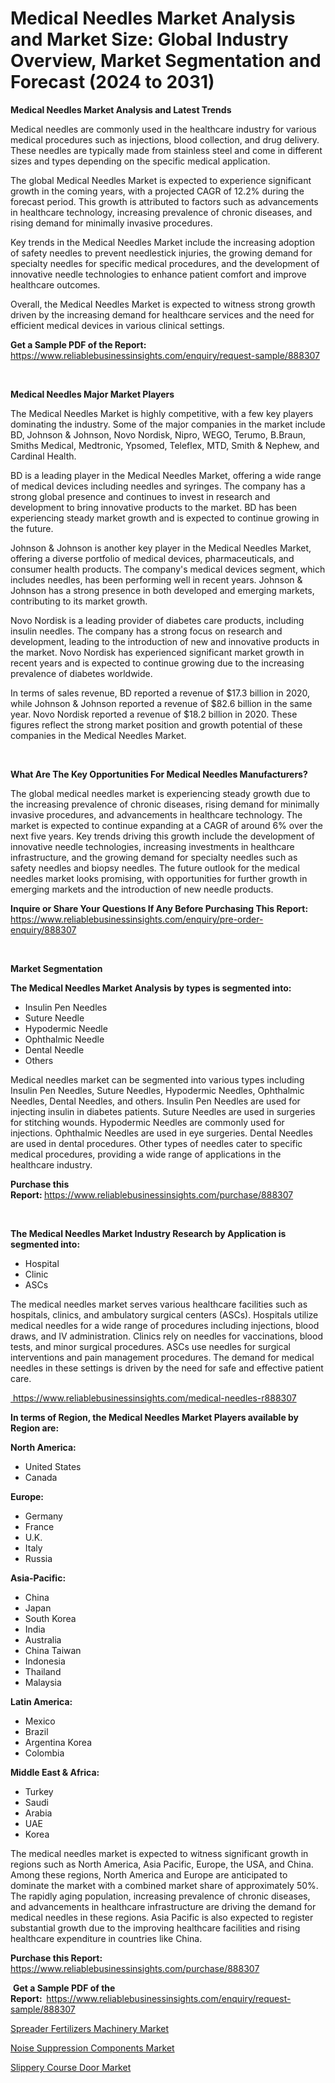 <p><h1>Medical Needles Market Analysis and Market Size: Global Industry Overview, Market Segmentation and Forecast (2024 to 2031)</h1></p><p><strong>Medical Needles Market Analysis and Latest Trends</strong></p>
<p><p>Medical needles are commonly used in the healthcare industry for various medical procedures such as injections, blood collection, and drug delivery. These needles are typically made from stainless steel and come in different sizes and types depending on the specific medical application.</p><p>The global Medical Needles Market is expected to experience significant growth in the coming years, with a projected CAGR of 12.2% during the forecast period. This growth is attributed to factors such as advancements in healthcare technology, increasing prevalence of chronic diseases, and rising demand for minimally invasive procedures.</p><p>Key trends in the Medical Needles Market include the increasing adoption of safety needles to prevent needlestick injuries, the growing demand for specialty needles for specific medical procedures, and the development of innovative needle technologies to enhance patient comfort and improve healthcare outcomes.</p><p>Overall, the Medical Needles Market is expected to witness strong growth driven by the increasing demand for healthcare services and the need for efficient medical devices in various clinical settings.</p></p>
<p><strong>Get a Sample PDF of the Report:&nbsp;</strong> <a href="https://www.reliablebusinessinsights.com/enquiry/request-sample/888307">https://www.reliablebusinessinsights.com/enquiry/request-sample/888307</a></p>
<p>&nbsp;</p>
<p><strong>Medical Needles Major Market Players</strong></p>
<p><p>The Medical Needles Market is highly competitive, with a few key players dominating the industry. Some of the major companies in the market include BD, Johnson & Johnson, Novo Nordisk, Nipro, WEGO, Terumo, B.Braun, Smiths Medical, Medtronic, Ypsomed, Teleflex, MTD, Smith & Nephew, and Cardinal Health.</p><p>BD is a leading player in the Medical Needles Market, offering a wide range of medical devices including needles and syringes. The company has a strong global presence and continues to invest in research and development to bring innovative products to the market. BD has been experiencing steady market growth and is expected to continue growing in the future.</p><p>Johnson & Johnson is another key player in the Medical Needles Market, offering a diverse portfolio of medical devices, pharmaceuticals, and consumer health products. The company's medical devices segment, which includes needles, has been performing well in recent years. Johnson & Johnson has a strong presence in both developed and emerging markets, contributing to its market growth.</p><p>Novo Nordisk is a leading provider of diabetes care products, including insulin needles. The company has a strong focus on research and development, leading to the introduction of new and innovative products in the market. Novo Nordisk has experienced significant market growth in recent years and is expected to continue growing due to the increasing prevalence of diabetes worldwide.</p><p>In terms of sales revenue, BD reported a revenue of $17.3 billion in 2020, while Johnson & Johnson reported a revenue of $82.6 billion in the same year. Novo Nordisk reported a revenue of $18.2 billion in 2020. These figures reflect the strong market position and growth potential of these companies in the Medical Needles Market.</p></p>
<p>&nbsp;</p>
<p><strong>What Are The Key Opportunities For Medical Needles Manufacturers?</strong></p>
<p><p>The global medical needles market is experiencing steady growth due to the increasing prevalence of chronic diseases, rising demand for minimally invasive procedures, and advancements in healthcare technology. The market is expected to continue expanding at a CAGR of around 6% over the next five years. Key trends driving this growth include the development of innovative needle technologies, increasing investments in healthcare infrastructure, and the growing demand for specialty needles such as safety needles and biopsy needles. The future outlook for the medical needles market looks promising, with opportunities for further growth in emerging markets and the introduction of new needle products.</p></p>
<p><strong>Inquire or Share Your Questions If Any Before Purchasing This Report:</strong> <a href="https://www.reliablebusinessinsights.com/enquiry/pre-order-enquiry/888307">https://www.reliablebusinessinsights.com/enquiry/pre-order-enquiry/888307</a></p>
<p>&nbsp;</p>
<p><strong>Market Segmentation</strong></p>
<p><strong>The Medical Needles Market Analysis by types is segmented into:</strong></p>
<p><ul><li>Insulin Pen Needles</li><li>Suture Needle</li><li>Hypodermic Needle</li><li>Ophthalmic Needle</li><li>Dental Needle</li><li>Others</li></ul></p>
<p><p>Medical needles market can be segmented into various types including Insulin Pen Needles, Suture Needles, Hypodermic Needles, Ophthalmic Needles, Dental Needles, and others. Insulin Pen Needles are used for injecting insulin in diabetes patients. Suture Needles are used in surgeries for stitching wounds. Hypodermic Needles are commonly used for injections. Ophthalmic Needles are used in eye surgeries. Dental Needles are used in dental procedures. Other types of needles cater to specific medical procedures, providing a wide range of applications in the healthcare industry.</p></p>
<p><strong>Purchase this Report:&nbsp;</strong><a href="https://www.reliablebusinessinsights.com/purchase/888307">https://www.reliablebusinessinsights.com/purchase/888307</a></p>
<p>&nbsp;</p>
<p><strong>The Medical Needles Market Industry Research by Application is segmented into:</strong></p>
<p><ul><li>Hospital</li><li>Clinic</li><li>ASCs</li></ul></p>
<p><p>The medical needles market serves various healthcare facilities such as hospitals, clinics, and ambulatory surgical centers (ASCs). Hospitals utilize medical needles for a wide range of procedures including injections, blood draws, and IV administration. Clinics rely on needles for vaccinations, blood tests, and minor surgical procedures. ASCs use needles for surgical interventions and pain management procedures. The demand for medical needles in these settings is driven by the need for safe and effective patient care.</p></p>
<p><a href="https://www.reliablebusinessinsights.com/medical-needles-r888307">&nbsp;https://www.reliablebusinessinsights.com/medical-needles-r888307</a></p>
<p><strong>In terms of Region, the Medical Needles Market Players available by Region are:</strong></p>
<p>
    <p> <strong> North America: </strong>
        <ul>
            <li>United States</li>
            <li>Canada</li>
        </ul>
        </p> 
    <p> <strong> Europe: </strong>
        <ul>
            <li>Germany</li>
            <li>France</li>
            <li>U.K.</li>
            <li>Italy</li>
            <li>Russia</li>
        </ul>
        </p> 
    <p> <strong> Asia-Pacific: </strong>
        <ul>
            <li>China</li>
            <li>Japan</li>
            <li>South Korea</li>
            <li>India</li>
            <li>Australia</li>
            <li>China Taiwan</li>
            <li>Indonesia</li>
            <li>Thailand</li>
            <li>Malaysia</li>
        </ul>
        </p> 
    <p> <strong> Latin America: </strong>
        <ul>
            <li>Mexico</li>
            <li>Brazil</li>
            <li>Argentina Korea</li>
            <li>Colombia</li>
        </ul>
        </p> 
    <p> <strong> Middle East & Africa: </strong>
        <ul>
            <li>Turkey</li>
            <li>Saudi</li>
            <li>Arabia</li>
            <li>UAE</li>
            <li>Korea</li>
        </ul>
    </p>
    </p>
<p><p>The medical needles market is expected to witness significant growth in regions such as North America, Asia Pacific, Europe, the USA, and China. Among these regions, North America and Europe are anticipated to dominate the market with a combined market share of approximately 50%. The rapidly aging population, increasing prevalence of chronic diseases, and advancements in healthcare infrastructure are driving the demand for medical needles in these regions. Asia Pacific is also expected to register substantial growth due to the improving healthcare facilities and rising healthcare expenditure in countries like China.</p></p>
<p><strong>Purchase this Report: </strong><a href="https://www.reliablebusinessinsights.com/purchase/888307">https://www.reliablebusinessinsights.com/purchase/888307</a></p>
<p>&nbsp;<strong>Get a Sample PDF of the Report:&nbsp;&nbsp;</strong><a href="https://www.reliablebusinessinsights.com/enquiry/request-sample/888307">https://www.reliablebusinessinsights.com/enquiry/request-sample/888307</a></p>
<p><strong></strong></p>
<p><p><a href="https://github.com/Seman3302/Market-Research-Report-List-1/blob/main/spreader-fertilizers-machinery-market.md">Spreader Fertilizers Machinery Market</a></p><p><a href="https://github.com/LaceyZemlak1/Market-Research-Report-List-1/blob/main/noise-suppression-components-market.md">Noise Suppression Components Market</a></p><p><a href="https://github.com/MyrtisWest1/Market-Research-Report-List-1/blob/main/slippery-course-door-market.md">Slippery Course Door Market</a></p></p>